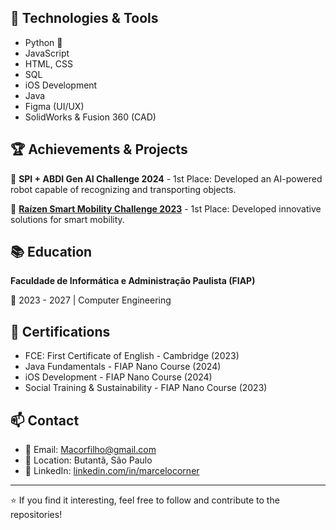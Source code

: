 <h2>🔧 Technologies & Tools</h2>
<ul>
    <li>Python 🐍</li>
    <li>JavaScript</li>
    <li>HTML, CSS</li>
    <li>SQL</li>
    <li>iOS Development</li>
    <li>Java</li>
    <li>Figma (UI/UX)</li>
    <li>SolidWorks & Fusion 360 (CAD)</li>
</ul>

<h2>🏆 Achievements & Projects</h2>
<p>🔹 <strong>SPI + ABDI Gen AI Challenge 2024</strong> - 1st Place: Developed an AI-powered robot capable of recognizing and transporting objects.</p>
<p>🔹 <strong> <a href= https://github.com/amoreira2003/PowerSync>Raízen Smart Mobility Challenge 2023</a></strong> - 1st Place: Developed innovative solutions for smart mobility.</p>

<h2>📚 Education</h2>
<p><strong>Faculdade de Informática e Administração Paulista (FIAP)</strong></p>
<p>📅 2023 - 2027 | Computer Engineering</p>

<h2>📜 Certifications</h2>
<ul> 
    <li>FCE: First Certificate of English - Cambridge (2023)</li>
    <li>Java Fundamentals - FIAP Nano Course (2024)</li>
    <li>iOS Development - FIAP Nano Course (2024)</li>
    <li>Social Training & Sustainability - FIAP Nano Course (2023)</li>
</ul>

<h2>📫 Contact</h2>
<ul>
    <li>📧 Email: <a href="mailto:Macorfilho@gmail.com">Macorfilho@gmail.com</a></li>
    <li>📍 Location: Butantã, São Paulo</li>
    <li>🔗 LinkedIn: <a href="https://linkedin.com/in/marcelocorner">linkedin.com/in/marcelocorner</a></li>
</ul>
<hr>
<p>⭐ If you find it interesting, feel free to follow and contribute to the repositories!</p>
